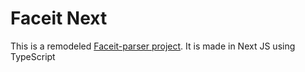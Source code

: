 # Faceit Next

This is a remodeled [Faceit-parser project](https://github.com/Slipum/faceit-parser).
It is made in Next JS using TypeScript
